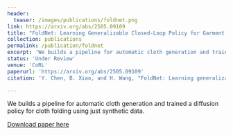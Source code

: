 ```yaml
---
header:
  teaser: /images/publications/foldnet.png
link: https://arxiv.org/abs/2505.09109
title: "FoldNet: Learning Generalizable Closed-Loop Policy for Garment Folding via Keypoint-Driven Asset and Demonstration Synthesis"
collection: publications
permalink: /publication/foldnet
excerpt: 'We builds a pipeline for automatic cloth generation and trained a diffusion policy for cloth folding using just synthetic data.'
status: 'Under Review'
venue: 'CoRL'
paperurl: 'https://arxiv.org/abs/2505.09109'
citation: 'Y. Chen, B. Xiao, and H. Wang, "FoldNet: Learning generalizable closed-loop policy for garment folding via keypoint-driven asset and demonstration synthesis," <i>arXiv preprint arXiv:2505.09109</i>, May 2025. [Online]. Available: https://arxiv.org/abs/2505.09109'

---
```

We builds a pipeline for automatic cloth generation and trained a diffusion policy for cloth folding using just synthetic data. 

[Download paper here](https://arxiv.org/abs/2505.09109)
